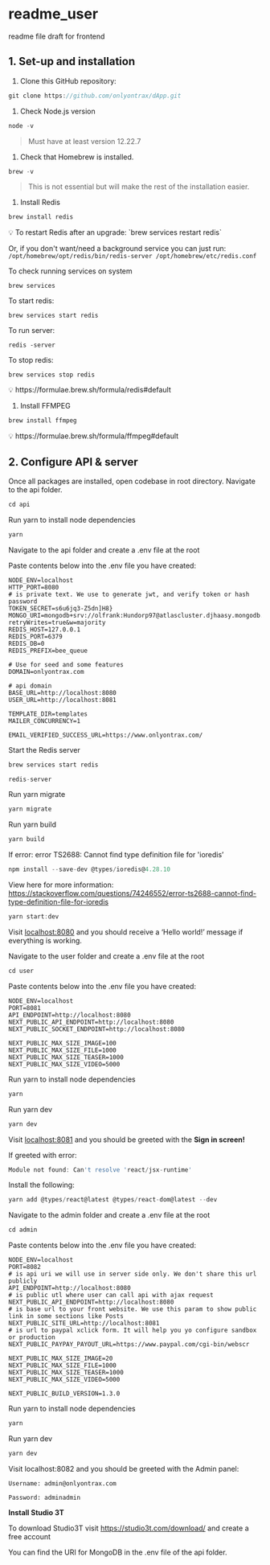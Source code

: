 # readme_user
readme file draft for frontend


## 1. Set-up and installation

1. Clone this GitHub repository:

```jsx
git clone https://github.com/onlyontrax/dApp.git
```

1. Check Node.js version 

```jsx
node -v
```

> Must have at least version 12.22.7
> 

1. Check that Homebrew is installed.  

```jsx
brew -v
```

> This is not essential but will make the rest of the installation easier.
> 

1. Install Redis 

```jsx
brew install redis
```

<aside>
💡 To restart Redis after an upgrade:
`brew services restart redis`

Or, if you don't want/need a background service you can just run:
`/opt/homebrew/opt/redis/bin/redis-server /opt/homebrew/etc/redis.conf`

To check running services on system

`brew services`

To start redis:

`brew services start redis`

To run server:

`redis -server`

To stop redis:

`brew services stop redis`

</aside>

<aside>
💡 https://formulae.brew.sh/formula/redis#default

</aside>

1. Install FFMPEG 

```jsx
brew install ffmpeg
```

<aside>
💡 https://formulae.brew.sh/formula/ffmpeg#default




## 2. Configure API & server

Once all packages are installed, open codebase in root directory. Navigate to the api folder.

```jsx
cd api
```

Run yarn to install node dependencies

```jsx
yarn
```

Navigate to the api folder and create a .env file at the root 

Paste contents below into the .env file you have created:

```
NODE_ENV=localhost
HTTP_PORT=8080
# is private text. We use to generate jwt, and verify token or hash password
TOKEN_SECRET=s6u6jq3-Z5dn]H8}
MONGO_URI=mongodb+srv://olfrank:Hundorp97@atlascluster.djhaasy.mongodb.net/?retryWrites=true&w=majority
REDIS_HOST=127.0.0.1
REDIS_PORT=6379
REDIS_DB=0
REDIS_PREFIX=bee_queue

# Use for seed and some features
DOMAIN=onlyontrax.com

# api domain
BASE_URL=http://localhost:8080
USER_URL=http://localhost:8081

TEMPLATE_DIR=templates
MAILER_CONCURRENCY=1

EMAIL_VERIFIED_SUCCESS_URL=https://www.onlyontrax.com/
```

Start the Redis server

```jsx
brew services start redis
```

```jsx
redis-server
```

Run yarn migrate

```jsx
yarn migrate
```

Run yarn build

```jsx
yarn build
```

If error: error TS2688: Cannot find type definition file for 'ioredis’

```jsx
npm install --save-dev @types/ioredis@4.28.10
```

View here for more information: https://stackoverflow.com/questions/74246552/error-ts2688-cannot-find-type-definition-file-for-ioredis

```jsx
yarn start:dev
```

Visit [localhost:8080](http://localhost:8080) and you should receive a ‘Hello world!’ message if everything is working.

Navigate to the user folder and create a .env file at the root

```jsx
cd user
```

Paste contents below into the .env file you have created:

```
NODE_ENV=localhost
PORT=8081
API_ENDPOINT=http://localhost:8080
NEXT_PUBLIC_API_ENDPOINT=http://localhost:8080
NEXT_PUBLIC_SOCKET_ENDPOINT=http://localhost:8080

NEXT_PUBLIC_MAX_SIZE_IMAGE=100
NEXT_PUBLIC_MAX_SIZE_FILE=1000
NEXT_PUBLIC_MAX_SIZE_TEASER=1000
NEXT_PUBLIC_MAX_SIZE_VIDEO=5000
```

Run yarn to install node dependencies 

```jsx
yarn
```

Run yarn dev

```jsx
yarn dev
```

Visit [localhost:8081](http://localhost:8081) and you should be greeted with the **Sign in screen!**

If greeted with error:

```jsx
Module not found: Can't resolve 'react/jsx-runtime'
```

Install the following:

```jsx
yarn add @types/react@latest @types/react-dom@latest --dev
```

Navigate to the admin folder and create a .env file at the root

```jsx
cd admin
```

Paste contents below into the .env file you have created:

```
NODE_ENV=localhost
PORT=8082
# is api uri we will use in server side only. We don't share this url publicly 
API_ENDPOINT=http://localhost:8080
# is public utl where user can call api with ajax request
NEXT_PUBLIC_API_ENDPOINT=http://localhost:8080
# is base url to your front website. We use this param to show public link in some sections like Posts
NEXT_PUBLIC_SITE_URL=http://localhost:8081
# is url to paypal xclick form. It will help you yo configure sandbox or production 
NEXT_PUBLIC_PAYPAY_PAYOUT_URL=https://www.paypal.com/cgi-bin/webscr

NEXT_PUBLIC_MAX_SIZE_IMAGE=20
NEXT_PUBLIC_MAX_SIZE_FILE=1000
NEXT_PUBLIC_MAX_SIZE_TEASER=1000
NEXT_PUBLIC_MAX_SIZE_VIDEO=5000

NEXT_PUBLIC_BUILD_VERSION=1.3.0
```

Run yarn to install node dependencies 

```jsx
yarn
```

Run yarn dev

```jsx
yarn dev
```

Visit localhost:8082 and you should be greeted with the Admin panel:

`Username: admin@onlyontrax.com`

`Password: adminadmin`

**Install Studio 3T**

To download Studio3T visit https://studio3t.com/download/  and create a free account 

You can find the URI for MongoDB in the .env file of the api folder.
</aside>
